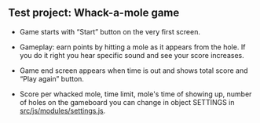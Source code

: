 ## Test project: Whack-a-mole game 

* Game starts with “Start” button on the very first screen.

* Gameplay: earn points by hitting a mole as it appears from the hole. If you do it right you hear specific sound and see your score increases.

* Game end screen appears when time is out and shows total score and “Play again” button. 

* Score per whacked mole, time limit, mole's time of showing up, number of holes on the gameboard you can change in object SETTINGS in [src/js/modules/settings.js](src/js/modules/settings.js).